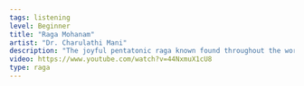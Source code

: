 ```yaml
---
tags: listening
level: Beginner
title: "Raga Mohanam"
artist: "Dr. Charulathi Mani"
description: "The joyful pentatonic raga known found throughout the world, Mohanam"
video: https://www.youtube.com/watch?v=44NxmuX1cU8
type: raga
---
```


